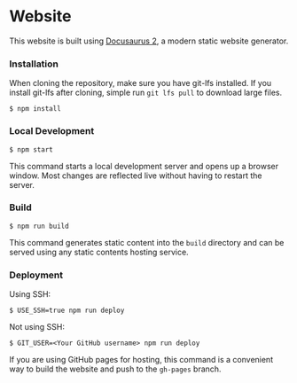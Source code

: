 # Website

This website is built using [Docusaurus 2](https://docusaurus.io/), a modern static website generator.

### Installation

When cloning the repository, make sure you have git-lfs installed. If you install git-lfs after cloning, simple run
`git lfs pull` to download large files.

```
$ npm install
```

### Local Development

```
$ npm start
```

This command starts a local development server and opens up a browser window. Most changes are reflected live without having to restart the server.

### Build

```
$ npm run build
```

This command generates static content into the `build` directory and can be served using any static contents hosting service.

### Deployment

Using SSH:

```
$ USE_SSH=true npm run deploy
```

Not using SSH:

```
$ GIT_USER=<Your GitHub username> npm run deploy
```

If you are using GitHub pages for hosting, this command is a convenient way to build the website and push to the `gh-pages` branch.
